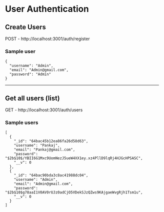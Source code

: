 # User Authentication

## Create Users

POST - http://localhost:3001/auth/register

### Sample user

```
{
  "username": "Admin",
  "email": "Admin@gmail.com",
  "password": "Admin"
}
```

<hr>

## Get all users (list)

GET - http://localhost:3001/auth/users

### Sample users

```
[
  {
    "_id": "64bac45b12ea86fa26d58d63",
    "username": "Pankaj",
    "email": "Pankaj@gmail.com",
    "password": "$2b$10$/YBII6G1Mxc9UomNezJ5ueW4XX1ey.xz4PllD9lqRj4HJGcHPSASC",
    "__v": 0
  },
  {
    "_id": "64bac90bda3c8ac41988dc04",
    "username": "Admin",
    "email": "Admin@gmail.com",
    "password": "$2b$10$g78aaI1V0AV0rUJz0adCjO5VDekSJzQZws9KAjgaeWvgRjh1Tsm1u",
    "__v": 0
  }
]
```
